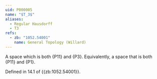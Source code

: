 ```yaml
---
uid: P000005
name: "$T_3$"
aliases:
  - Regular Hausdorff
  - T3
refs:
  - zb: "1052.54001"
    name: General Topology (Willard)
---
```


A space which is both {P11} and {P3}. 
Equivalently, a space that is both {P11} and {P1}.

Defined in 14.1 of {{zb:1052.54001}}.
